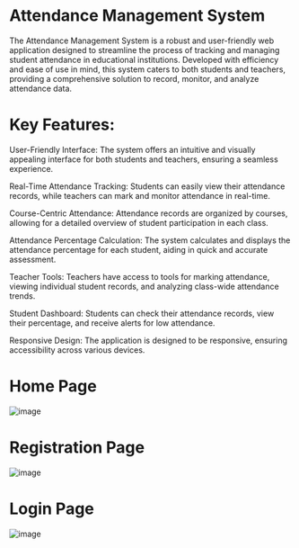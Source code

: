 ﻿# Attendance Management System

The Attendance Management System is a robust and user-friendly web application designed to streamline the process of tracking and managing student attendance in educational institutions. Developed with efficiency and ease of use in mind, this system caters to both students and teachers, providing a comprehensive solution to record, monitor, and analyze attendance data.

# Key Features:

User-Friendly Interface: The system offers an intuitive and visually appealing interface for both students and teachers, ensuring a seamless experience.

Real-Time Attendance Tracking: Students can easily view their attendance records, while teachers can mark and monitor attendance in real-time.

Course-Centric Attendance: Attendance records are organized by courses, allowing for a detailed overview of student participation in each class.

Attendance Percentage Calculation: The system calculates and displays the attendance percentage for each student, aiding in quick and accurate assessment.

Teacher Tools: Teachers have access to tools for marking attendance, viewing individual student records, and analyzing class-wide attendance trends.

Student Dashboard: Students can check their attendance records, view their percentage, and receive alerts for low attendance.

Responsive Design: The application is designed to be responsive, ensuring accessibility across various devices.

# Home Page
![image](https://github.com/skmotamarri2000/Attendance-Management/assets/144952861/a51a7d4e-5d0a-436b-99c7-156d2c680b0a)

# Registration Page
![image](https://github.com/skmotamarri2000/Attendance-Management/assets/144952861/a08258bb-9ab1-4d63-b0e2-f68da5e5e1be)

# Login Page
![image](https://github.com/skmotamarri2000/Attendance-Management/assets/144952861/2d9ebbb8-a260-4377-b91d-e64ccb2f4492)

